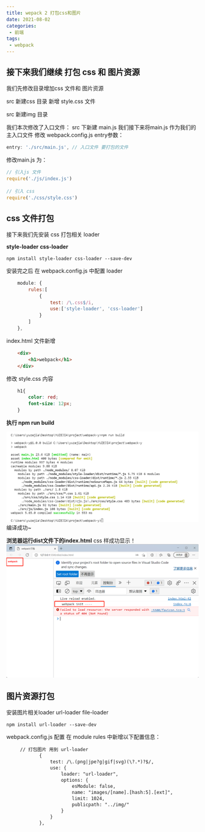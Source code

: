 ```yaml
---
title: wepack 2 打包css和图片
date: 2021-08-02
categories: 
 - 前端
tags:
 - webpack
---
```

## 接下来我们继续 打包 css 和 图片资源

我们先修改目录增加css 文件和 图片资源

src 新建css 目录 新增 style.css 文件

src 新建img 目录

我们本次修改了入口文件：
src 下新建 main.js 我们接下来将main.js 作为我们的主入口文件
修改 webpack.config.js entry参数：

```js
entry: './src/main.js', // 入口文件 要打包的文件
```

修改main.js 为：

```js
// 引入js 文件
require('./js/index.js')

// 引入 css 
require('./css/style.css')

```

## css 文件打包
接下来我们先安装 css 打包相关 loader 

**style-loader**
**css-loader**


```
npm install style-loader css-loader --save-dev
```

安装完之后 在 webpack.config.js 中配置 loader

```js
    module: {
        rules:[
            {
                test: /\.css$/i,
                use:['style-loader', 'css-loader']
            }
        ]
    },

```
index.html 文件新增
```html
    <div>
        <h1>webpack</h1>
    </div>
```

修改 style.css 内容

```css
    h1{
        color: red;
        font-size: 12px;
    }

```


**执行 npm run build**

![An image](./img/175ef97e31a47be38be8809ebf2d27d.png)
编译成功~

**浏览器运行dist文件下的index.html**
css 样成功显示！
![An image](./img/6a2ea495ac14542b741c1eff1790108.png)


## 图片资源打包

安装图片相关loader 
url-loader
file-loader
```
npm install url-loader --save-dev
```

webpack.config.js 配置
在 module rules 中新增以下配置信息：


```
     // 打包图片 用到 url-loader
            {
                test: /\.(png|jpe?g|gif|svg)(\?.*)?$/,
                use: {
                    loader: "url-loader",
                    options: {
                        esModule: false,
                        name: "images/[name].[hash:5].[ext]",
                        limit: 1024,
                        publicpath: "../img/"
                    }
                }
            },

```